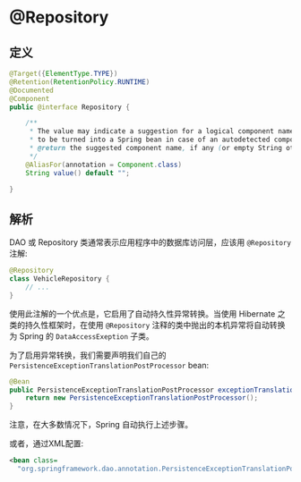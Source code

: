 # @Repository

## 定义

```java
@Target({ElementType.TYPE})
@Retention(RetentionPolicy.RUNTIME)
@Documented
@Component
public @interface Repository {

    /**
     * The value may indicate a suggestion for a logical component name,
     * to be turned into a Spring bean in case of an autodetected component.
     * @return the suggested component name, if any (or empty String otherwise)
     */
    @AliasFor(annotation = Component.class)
    String value() default "";

}
```

## 解析

DAO 或 Repository 类通常表示应用程序中的数据库访问层，应该用 `@Repository` 注解:

```java
@Repository
class VehicleRepository {
    // ...
}
```

使用此注解的一个优点是，它启用了自动持久性异常转换。当使用 Hibernate 之类的持久性框架时，在使用 `@Repository` 注释的类中抛出的本机异常将自动转换为 Spring 的 `DataAccessExeption` 子类。

为了启用异常转换，我们需要声明我们自己的 `PersistenceExceptionTranslationPostProcessor` bean:

```java
@Bean
public PersistenceExceptionTranslationPostProcessor exceptionTranslation() {
    return new PersistenceExceptionTranslationPostProcessor();
}
```

注意，在大多数情况下，Spring 自动执行上述步骤。

或者，通过XML配置:

```xml
<bean class=
  "org.springframework.dao.annotation.PersistenceExceptionTranslationPostProcessor"/>

```




